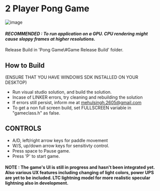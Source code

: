 # 2 Player Pong Game


![image](https://github.com/user-attachments/assets/3bfd8a2d-eb34-4d72-9a73-7260809fba45)



#### _RECOMMENDED : To run application on a GPU. CPU rendering might cause sloppy frames at higher resolutions._

Release Build in 'Pong Game\\#Game Release Build' folder. 


## How to Build
(ENSURE THAT YOU HAVE WINDOWS SDK INSTALLED ON YOUR DESKTOP)

- Run visual studio solution, and build the solution.
- Incase of LINKER errors, try cleaning and rebuilding the solution
- If errors still persist, inform me at mehulsingh.2605@gmail.com
- To get a non full screen build, set FULLSCREEN variable in "gameclass.h" as false.

## CONTROLS
- A/D, left/right arrow keys for paddle movement
- W/S, up/down arrow keys for sensitivty control.
- Press space to Pause game.
- Press 'P' to start game.

  
#### NOTE : The game's UI is still in progress and hasn't been integrated yet. Also various UX features including changing of light colors, power UPS are yet to be included. LTC lightning model for more realistic specular lightning also in development.
